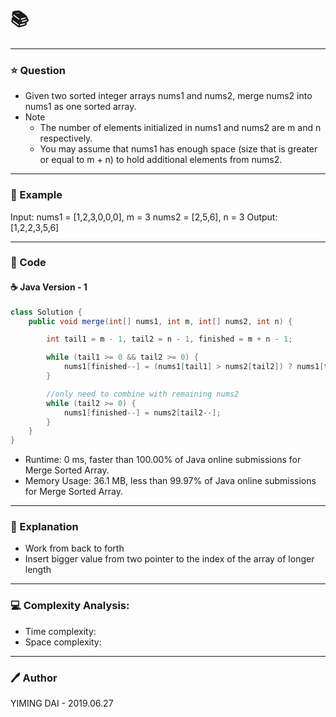 # :books: []()

---

### :star: Question

- Given two sorted integer arrays nums1 and nums2, merge nums2 into nums1 as one sorted array.
- Note
    - The number of elements initialized in nums1 and nums2 are m and n respectively.
    - You may assume that nums1 has enough space (size that is greater or equal to m + n) to hold additional elements from nums2.

---

### :car: Example

Input:
nums1 = [1,2,3,0,0,0], m = 3
nums2 = [2,5,6],       n = 3
Output: [1,2,2,3,5,6]

---

### :hammer: Code

#### :coffee: Java Version - 1

```java
class Solution {
    public void merge(int[] nums1, int m, int[] nums2, int n) {

        int tail1 = m - 1, tail2 = n - 1, finished = m + n - 1;

        while (tail1 >= 0 && tail2 >= 0) {
            nums1[finished--] = (nums1[tail1] > nums2[tail2]) ? nums1[tail1--] : nums2[tail2--];
        }

        //only need to combine with remaining nums2
        while (tail2 >= 0) {
            nums1[finished--] = nums2[tail2--];
        }
    }
}
```

- Runtime: 0 ms, faster than 100.00% of Java online submissions for Merge Sorted Array.
- Memory Usage: 36.1 MB, less than 99.97% of Java online submissions for Merge Sorted Array.

---

### :pencil: Explanation

- Work from back to forth
- Insert bigger value from two pointer to the index of the array of longer length

---

### :computer: Complexity Analysis:

- Time complexity:
- Space complexity:

---

### :pen: Author

YIMING DAI - 2019.06.27
